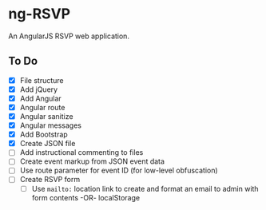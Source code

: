 # ng-RSVP

An AngularJS RSVP web application.

## To Do

- [x] File structure
 - [x] Add jQuery
 - [x] Add Angular
 - [x] Angular route
 - [x] Angular sanitize
 - [x] Angular messages
- [x] Add Bootstrap
- [x] Create JSON file
- [ ] Add instructional commenting to files
- [ ] Create event markup from JSON event data
- [ ] Use route parameter for event ID (for low-level obfuscation)
- [ ] Create RSVP form
  - [ ] Use `mailto:` location link to create and format an email to admin with form contents -OR- localStorage